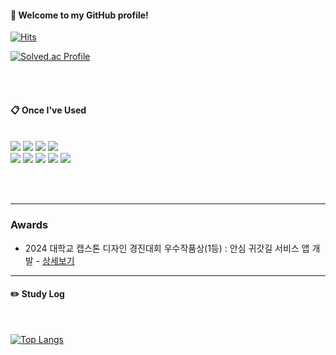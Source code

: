 <div align="left">
  
#### :wave: Welcome to my GitHub profile!

[![Hits](https://hits.seeyoufarm.com/api/count/incr/badge.svg?url=https%3A%2F%2Fgithub.com%2Fhaesoo9410&count_bg=%23EB8B10&title_bg=%23684327&icon=&icon_color=%23E7E7E7&title=VISIT&edge_flat=false)](https://github.com/L-LIFE)

[![Solved.ac Profile](http://mazassumnida.wtf/api/v2/generate_badge?boj=llife12)](https://solved.ac/llife12/)

<br/><br/>

#### :clipboard: Once I've Used

<br/>

<img src="https://img.shields.io/badge/JAVA-007396?style=for-the-badge&logo=Java&logoColor=white">
<img src="https://img.shields.io/badge/JavaScript-F7DF1E?style=for-the-badge&logo=JavaScript&logoColor=white">
<img src="https://img.shields.io/badge/HTML5-E34F26?style=for-the-badge&logo=HTML5&logoColor=white">
<img src="https://img.shields.io/badge/CSS3-1572B6?style=for-the-badge&logo=CSS3&logoColor=white">
<br>
<img src="https://img.shields.io/badge/MySQL-4479A1?style=for-the-badge&logo=MySQL&logoColor=white">
<img src="https://img.shields.io/badge/Oracle-F80000?style=for-the-badge&logo=Oracle&logoColor=white">
<img src="https://img.shields.io/badge/Eclipse-2C2255?style=for-the-badge&logo=Eclipse%20IDE&logoColor=white">
<img src="https://img.shields.io/badge/github-181717?style=for-the-badge&logo=github&logoColor=white">
<img src="https://img.shields.io/badge/VSCode-007ACC?style=for-the-badge&logo=VisualStudioCode&logoColor=white">

<br/><br/>

---
### Awards

- 2024 대학교 캡스톤 디자인 경진대회 우수작품상(1등) : 안심 귀갓길 서비스 앱 개발 - [상세보기](https://github.com/L-LIFE/Android_Safe_Path)

---

#### :pencil2: Study Log

<br/>

[![Top Langs](https://github-readme-stats.vercel.app/api/top-langs/?username=L-LIFE&layout=compact)](https://github.com/anuraghazra/github-readme-stats)

</div>
